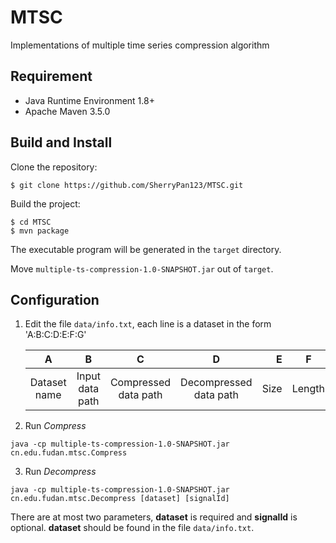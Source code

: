 # MTSC

Implementations of multiple time series compression algorithm

## Requirement
- Java Runtime Environment 1.8+
- Apache Maven 3.5.0

## Build and Install
Clone the repository:

```
$ git clone https://github.com/SherryPan123/MTSC.git
```
Build the project:
```
$ cd MTSC
$ mvn package
```
The executable program will be generated in the ``target`` directory.

Move ``multiple-ts-compression-1.0-SNAPSHOT.jar`` out of ``target``.


## Configuration
1. Edit the file ``data/info.txt``, each line is a dataset in the form
'A:B:C:D:E:F:G'
	
    A             | B             | C             | D             | E            | F             | G           |
	:-----------: | :-----------: | :-----------: | :-----------: | -----------: | :-----------: | :-----------:
	Dataset name |Input data path|Compressed data path|Decompressed data path|Size|Length|eps


2. Run *Compress*

```
java -cp multiple-ts-compression-1.0-SNAPSHOT.jar cn.edu.fudan.mtsc.Compress
```

3. Run *Decompress*
```
java -cp multiple-ts-compression-1.0-SNAPSHOT.jar cn.edu.fudan.mtsc.Decompress [dataset] [signalId]
```
There are at most two parameters, **dataset** is required and **signalId** is optional.
**dataset** should be found in the file ``data/info.txt``.

